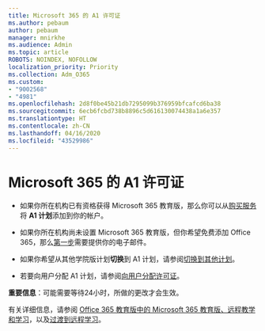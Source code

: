 ```yaml
---
title: Microsoft 365 的 A1 许可证
ms.author: pebaum
author: pebaum
manager: mnirkhe
ms.audience: Admin
ms.topic: article
ROBOTS: NOINDEX, NOFOLLOW
localization_priority: Priority
ms.collection: Adm_O365
ms.custom:
- "9002568"
- "4981"
ms.openlocfilehash: 2d8f0be45b21db7295099b376959bfcafcd6ba38
ms.sourcegitcommit: 6ecb6fcbd738b8896c5d616130074438a1a6e357
ms.translationtype: HT
ms.contentlocale: zh-CN
ms.lasthandoff: 04/16/2020
ms.locfileid: "43529986"
---
```

# <a name="a1-license-for-microsoft-365"></a>Microsoft 365 的 A1 许可证


- 如果你所在机构已有资格获得 Microsoft 365 教育版，那么你可以从[购买服务](https://docs.microsoft.com/microsoft-365/commerce/buy-another-subscription?view=o365-worldwide#buy-another-subscription)将 **A1 计划**添加到你的帐户。 

- 如果你所在机构尚未设置 Microsoft 365 教育版，但你希望免费添加 Office 365，那么[第一步](https://www.microsoft.com/education/products/office)需要提供你的电子邮件。 

- 如果你希望从其他学院版计划**切换**到 A1 计划，请参阅[切换到其他计划](https://docs.microsoft.com/zh-CN/microsoft-365/commerce/subscriptions/switch-plans-manually)。 

- 若要向用户分配 A1 计划，请参阅[向用户分配许可证](https://docs.microsoft.com/zh-CN/microsoft-365/admin/manage/assign-licenses-to-users)。 

**重要信息**：可能需要等待24小时，所做的更改才会生效。 

有关详细信息，请参阅 [Office 365 教育版中的 Microsoft 365 教育版、远程教学和学习](https://support.office.com/article/remote-teaching-and-learning-in-office-365-education-f651ccae-7b65-478b-8366-51bb884025c4)，以及[过渡到远程学习](https://www.microsoft.com/education/remote-learning)。 
